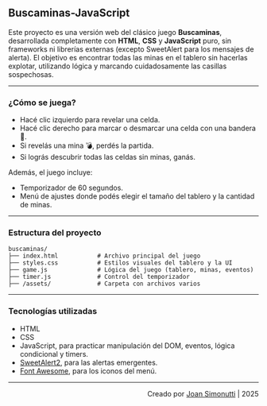 ## Buscaminas-JavaScript

Este proyecto es una versión web del clásico juego **Buscaminas**, desarrollada completamente con **HTML**, **CSS** y **JavaScript** puro, sin frameworks ni librerías externas (excepto SweetAlert para los mensajes de alerta).
El objetivo es encontrar todas las minas en el tablero sin hacerlas explotar, utilizando lógica y marcando cuidadosamente las casillas sospechosas.

---

### ¿Cómo se juega?

- Hacé clic izquierdo para revelar una celda.
- Hacé clic derecho para marcar o desmarcar una celda con una bandera 🚩.
- Si revelás una mina 💣, perdés la partida.
- Si lográs descubrir todas las celdas sin minas, ganás.

Además, el juego incluye:

- Temporizador de 60 segundos.
- Menú de ajustes donde podés elegir el tamaño del tablero y la cantidad de minas.

---

### Estructura del proyecto

```
buscaminas/
├── index.html           # Archivo principal del juego
├── styles.css           # Estilos visuales del tablero y la UI
├── game.js              # Lógica del juego (tablero, minas, eventos)
├── timer.js             # Control del temporizador
├── /assets/             # Carpeta con archivos varios
```

---

### Tecnologías utilizadas

- HTML
- CSS
- JavaScript, para practicar manipulación del DOM, eventos, lógica condicional y timers.
- [SweetAlert2](https://sweetalert2.github.io/), para las alertas emergentes.
- [Font Awesome](https://fontawesome.com/), para los iconos del menú.

---

<div align="end">

Creado por [Joan Simonutti](https://www.linkedin.com/in/joansimonutti/) | 2025

</div>
